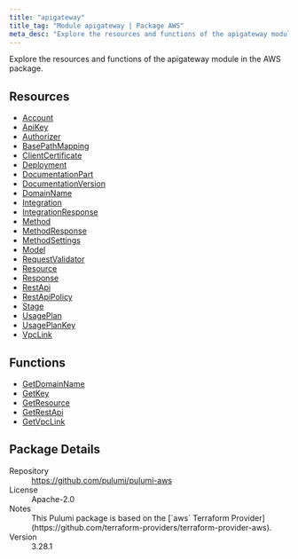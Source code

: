 ```yaml
---
title: "apigateway"
title_tag: "Module apigateway | Package AWS"
meta_desc: "Explore the resources and functions of the apigateway module in the AWS package."
---
```


<!-- WARNING: this file was generated by Pulumi Docs Generator. -->
<!-- Do not edit by hand unless you're certain you know what you are doing! -->

Explore the resources and functions of the apigateway module in the AWS package.

<h2 id="resources">Resources</h2>
<ul class="api">
    <li><a href="account" title="Account"><span class="symbol resource"></span>Account</a></li>
    <li><a href="apikey" title="ApiKey"><span class="symbol resource"></span>ApiKey</a></li>
    <li><a href="authorizer" title="Authorizer"><span class="symbol resource"></span>Authorizer</a></li>
    <li><a href="basepathmapping" title="BasePathMapping"><span class="symbol resource"></span>BasePathMapping</a></li>
    <li><a href="clientcertificate" title="ClientCertificate"><span class="symbol resource"></span>ClientCertificate</a></li>
    <li><a href="deployment" title="Deployment"><span class="symbol resource"></span>Deployment</a></li>
    <li><a href="documentationpart" title="DocumentationPart"><span class="symbol resource"></span>DocumentationPart</a></li>
    <li><a href="documentationversion" title="DocumentationVersion"><span class="symbol resource"></span>DocumentationVersion</a></li>
    <li><a href="domainname" title="DomainName"><span class="symbol resource"></span>DomainName</a></li>
    <li><a href="integration" title="Integration"><span class="symbol resource"></span>Integration</a></li>
    <li><a href="integrationresponse" title="IntegrationResponse"><span class="symbol resource"></span>IntegrationResponse</a></li>
    <li><a href="method" title="Method"><span class="symbol resource"></span>Method</a></li>
    <li><a href="methodresponse" title="MethodResponse"><span class="symbol resource"></span>MethodResponse</a></li>
    <li><a href="methodsettings" title="MethodSettings"><span class="symbol resource"></span>MethodSettings</a></li>
    <li><a href="model" title="Model"><span class="symbol resource"></span>Model</a></li>
    <li><a href="requestvalidator" title="RequestValidator"><span class="symbol resource"></span>RequestValidator</a></li>
    <li><a href="resource" title="Resource"><span class="symbol resource"></span>Resource</a></li>
    <li><a href="response" title="Response"><span class="symbol resource"></span>Response</a></li>
    <li><a href="restapi" title="RestApi"><span class="symbol resource"></span>RestApi</a></li>
    <li><a href="restapipolicy" title="RestApiPolicy"><span class="symbol resource"></span>RestApiPolicy</a></li>
    <li><a href="stage" title="Stage"><span class="symbol resource"></span>Stage</a></li>
    <li><a href="usageplan" title="UsagePlan"><span class="symbol resource"></span>UsagePlan</a></li>
    <li><a href="usageplankey" title="UsagePlanKey"><span class="symbol resource"></span>UsagePlanKey</a></li>
    <li><a href="vpclink" title="VpcLink"><span class="symbol resource"></span>VpcLink</a></li>
</ul>

<h2 id="functions">Functions</h2>
<ul class="api">
    <li><a href="getdomainname" title="GetDomainName"><span class="symbol function"></span>GetDomainName</a></li>
    <li><a href="getkey" title="GetKey"><span class="symbol function"></span>GetKey</a></li>
    <li><a href="getresource" title="GetResource"><span class="symbol function"></span>GetResource</a></li>
    <li><a href="getrestapi" title="GetRestApi"><span class="symbol function"></span>GetRestApi</a></li>
    <li><a href="getvpclink" title="GetVpcLink"><span class="symbol function"></span>GetVpcLink</a></li>
</ul>

<h2 id="package-details">Package Details</h2>
<dl class="package-details">
	<dt>Repository</dt>
	<dd><a href="https://github.com/pulumi/pulumi-aws">https://github.com/pulumi/pulumi-aws</a></dd>
	<dt>License</dt>
	<dd>Apache-2.0</dd>
	<dt>Notes</dt>
	<dd>This Pulumi package is based on the [`aws` Terraform Provider](https://github.com/terraform-providers/terraform-provider-aws).</dd>
	<dt>Version</dt>
	<dd>3.28.1</dd>
</dl>

